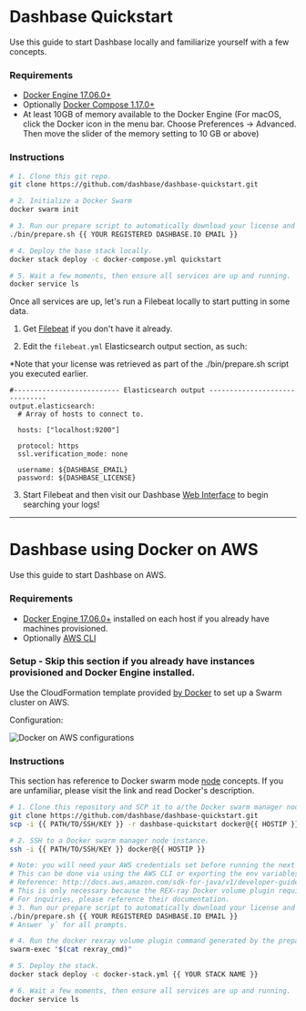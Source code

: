 # Dashbase Quickstart

Use this guide to start Dashbase locally and familiarize yourself with a few concepts.

### Requirements

- [Docker Engine 17.06.0+](https://www.docker.com/community-edition#/download)
- Optionally [Docker Compose 1.17.0+](https://docs.docker.com/compose/install)
- At least 10GB of memory available to the Docker Engine (For macOS, click the Docker icon in the menu bar. Choose Preferences -> Advanced. Then move the slider of the memory setting to 10 GB or above)

### Instructions

```bash
# 1. Clone this git repo.
git clone https://github.com/dashbase/dashbase-quickstart.git

# 2. Initialize a Docker Swarm
docker swarm init

# 3. Run our prepare script to automatically download your license and configure SSL support for Dashbase.
./bin/prepare.sh {{ YOUR REGISTERED DASHBASE.IO EMAIL }}

# 4. Deploy the base stack locally.
docker stack deploy -c docker-compose.yml quickstart

# 5. Wait a few moments, then ensure all services are up and running.
docker service ls
```

Once all services are up, let's run a Filebeat locally to start putting in some data.

1. Get [Filebeat](https://www.elastic.co/guide/en/beats/filebeat/current/filebeat-installation.html) if you don't have it already.

2. Edit the `filebeat.yml` Elasticsearch output section, as such:

*Note that your license was retrieved as part of the ./bin/prepare.sh script you executed earlier.

```
#-------------------------- Elasticsearch output ------------------------------
output.elasticsearch:
  # Array of hosts to connect to.

  hosts: ["localhost:9200"]

  protocol: https
  ssl.verification_mode: none

  username: ${DASHBASE_EMAIL}
  password: ${DASHBASE_LICENSE}
```

3. Start Filebeat and then visit our Dashbase [Web Interface](https://localhost:8080) to begin searching your logs!

--------
# Dashbase using Docker on AWS

Use this guide to start Dashbase on AWS.

### Requirements

- [Docker Engine 17.06.0+](https://www.docker.com/community-edition#/download) installed on each host if you already have machines provisioned.
- Optionally [AWS CLI](http://docs.aws.amazon.com/cli/latest/userguide/installing.html)

### Setup - Skip this section if you already have instances provisioned and Docker Engine installed.

Use the CloudFormation template provided [by Docker](https://docs.docker.com/docker-for-aws/#deployment-options) to set up a Swarm cluster on AWS.

Configuration:

![Docker on AWS configurations](https://i.gyazo.com/abde8b2bf1c036785f52358ebb839f97.png "Docker on AWS")


### Instructions

This section has reference to Docker swarm mode [node](https://docs.docker.com/engine/swarm/key-concepts/#nodes) concepts. If you are unfamiliar, please visit the link and read Docker's description.

```bash
# 1. Clone this repository and SCP it to a/the Docker swarm manager node.
git clone https://github.com/dashbase/dashbase-quickstart.git
scp -i {{ PATH/TO/SSH/KEY }} -r dashbase-quickstart docker@{{ HOSTIP }}:~/dashbase-quickstart

# 2. SSH to a Docker swarm manager node instance.
ssh -i {{ PATH/TO/SSH/KEY }} docker@{{ HOSTIP }}

# Note: you will need your AWS credentials set before running the next step.
# This can be done via using the AWS CLI or exporting the env variables.
# Reference: http://docs.aws.amazon.com/sdk-for-java/v1/developer-guide/setup-credentials.html
# This is only necessary because the REX-ray Docker volume plugin requires an IAM user with the EBS permissions.
# For inquiries, please reference their documentation.
# 3. Run our prepare script to automatically download your license and configure SSL support for Dashbase.
./bin/prepare.sh {{ YOUR REGISTERED DASHBASE.IO EMAIL }}
# Answer `y` for all prompts.

# 4. Run the docker rexray volume plugin command generated by the prepare script as a service on all nodes.
swarm-exec "$(cat rexray_cmd)"

# 5. Deploy the stack.
docker stack deploy -c docker-stack.yml {{ YOUR STACK NAME }}

# 6. Wait a few moments, then ensure all services are up and running.
docker service ls
```
